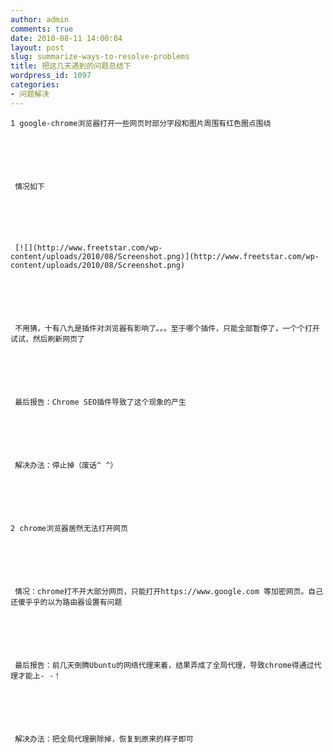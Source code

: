 ```yaml
---
author: admin
comments: true
date: 2010-08-11 14:00:04
layout: post
slug: summarize-ways-to-resolve-problems
title: 把这几天遇到的问题总结下
wordpress_id: 1097
categories:
- 问题解决
---
```



	1 google-chrome浏览器打开一些网页时部分字段和图片周围有红色圈点围绕






	 情况如下






	 [![](http://www.freetstar.com/wp-content/uploads/2010/08/Screenshot.png)](http://www.freetstar.com/wp-content/uploads/2010/08/Screenshot.png)






	 不用猜，十有八九是插件对浏览器有影响了。。。至于哪个插件，只能全部暂停了，一个个打开试试，然后刷新网页了






	 最后报告：Chrome SEO插件导致了这个现象的产生






	 解决办法：停止掉（废话^ ^）






	2 chrome浏览器居然无法打开网页






	 情况：chrome打不开大部分网页，只能打开https://www.google.com 等加密网页。自己还傻乎乎的以为路由器设置有问题






	 最后报告：前几天倒腾Ubuntu的网络代理来着，结果弄成了全局代理，导致chrome得通过代理才能上- -！






	 解决办法：把全局代理删除掉，恢复到原来的样子即可




